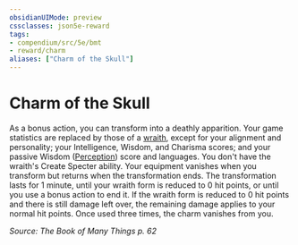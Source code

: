 ```yaml
---
obsidianUIMode: preview
cssclasses: json5e-reward
tags:
- compendium/src/5e/bmt
- reward/charm
aliases: ["Charm of the Skull"]
---
```

# Charm of the Skull

As a bonus action, you can transform into a deathly apparition. Your game statistics are replaced by those of a [wraith](z_compendium/bestiary/undead/wraith.md), except for your alignment and personality; your Intelligence, Wisdom, and Charisma scores; and your passive Wisdom ([Perception](z_compendium/rules/skills.md#Perception)) score and languages. You don't have the wraith's Create Specter ability. Your equipment vanishes when you transform but returns when the transformation ends. The transformation lasts for 1 minute, until your wraith form is reduced to 0 hit points, or until you use a bonus action to end it. If the wraith form is reduced to 0 hit points and there is still damage left over, the remaining damage applies to your normal hit points. Once used three times, the charm vanishes from you.

*Source: The Book of Many Things p. 62*